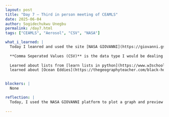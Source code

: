 ```yaml
---
layout: post
title: "Day 7 – Third in person meeting of CEAMLS"
date: 2025-06-04
author: Sogidechukwu Unegbu
permalink: /day7.html
tags: ["CEAMLS", "Aerosol", "CSV", "NASA"]

what_i_learned: |
  Today I leanred and used the site [NASA GIOVANNI](https://giovanni.gsfc.nasa.gov/giovanni/#service=TmAvMp&starttime=2025-01-01T00:00:00Z&endtime=2025-04-30T23:59:59Z) To plot a graph and had a preview of the datat I would be working on over the duration of CEAMLS and its data type.
  
  **Comma Seperated Values (CSV)** is the data type I would be dealing with so i learned how to read files from CSVs using python
  
  Learned about lists from [learn lists in python](https://www.w3schools.com/python/python_lists.asp) while learning I learnt that python allows negative indexing I also learned about various keywords like pop, clear etc.
  learned about [Ocean Eddies](https://thegeographyteacher.com/black-holes-in-oceans/)
  

blockers: |
  None

reflection: |
  Today, I used the NASA GIOVANNI platform to plot a graph and preview the dataset type I'll be working with in CEAMLS. The data comes in CSV format, I practiced reading CSV files using Python. I also explored Python lists, including features like negative indexing and list methods such as pop() and clear(). Additionally, I learned about ocean eddies and their role in ocean dynamics.
  
---
```

